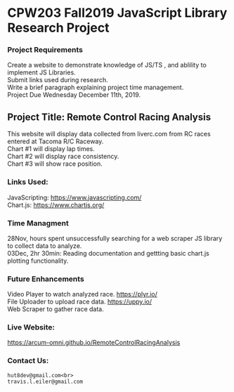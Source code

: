 # CPW203 Fall2019 JavaScript Library Research Project

### Project Requirements
Create a website to demonstrate knowledge of JS/TS , and ablility to implement JS Libraries.<br>
Submit links used during research.<br>
Write a brief paragraph explaining project time management.<br>
Project Due Wednesday December 11th, 2019.

## Project Title: Remote Control Racing Analysis
This website will display data collected from liverc.com from RC races entered at Tacoma R/C Raceway.<br>
Chart #1 will display lap times.<br>
Chart #2 will display race consistency.<br>
Chart #3 will show race position.

### Links Used:
JavaScripting: https://www.javascripting.com/ <br>
Chart.js:  https://www.chartjs.org/

### Time Managment
28Nov, hours spent unsuccessfully searching for a web scraper JS library to collect data to analyze.<br>
03Dec, 2hr 30min: Reading documentation and gettting basic chart.js plotting functionality.

### Future Enhancements
Video Player to watch analyzed race.  https://plyr.io/ <br>
File Uploader to upload race data.  https://uppy.io/ <br>
Web Scraper to gather race data.

### Live Website:
https://arcum-omni.github.io/RemoteControlRacingAnalysis 

### Contact Us:
    hut8dev@gmail.com<br>
    travis.l.eiler@gmail.com
